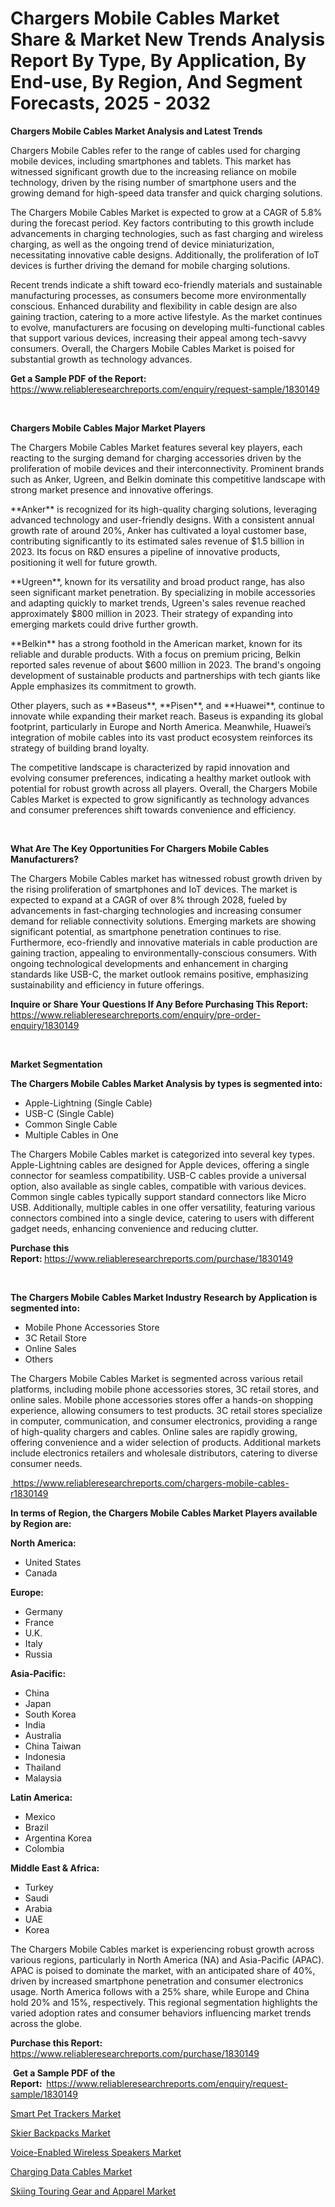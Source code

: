 <p><h1>Chargers Mobile Cables Market Share & Market New Trends Analysis Report By Type, By Application, By End-use, By Region, And Segment Forecasts, 2025 - 2032</h1></p><p><strong>Chargers Mobile Cables Market Analysis and Latest Trends</strong></p>
<p><p>Chargers Mobile Cables refer to the range of cables used for charging mobile devices, including smartphones and tablets. This market has witnessed significant growth due to the increasing reliance on mobile technology, driven by the rising number of smartphone users and the growing demand for high-speed data transfer and quick charging solutions. </p><p>The Chargers Mobile Cables Market is expected to grow at a CAGR of 5.8% during the forecast period. Key factors contributing to this growth include advancements in charging technologies, such as fast charging and wireless charging, as well as the ongoing trend of device miniaturization, necessitating innovative cable designs. Additionally, the proliferation of IoT devices is further driving the demand for mobile charging solutions. </p><p>Recent trends indicate a shift toward eco-friendly materials and sustainable manufacturing processes, as consumers become more environmentally conscious. Enhanced durability and flexibility in cable design are also gaining traction, catering to a more active lifestyle. As the market continues to evolve, manufacturers are focusing on developing multi-functional cables that support various devices, increasing their appeal among tech-savvy consumers. Overall, the Chargers Mobile Cables Market is poised for substantial growth as technology advances.</p></p>
<p><strong>Get a Sample PDF of the Report:&nbsp;</strong> <a href="https://www.reliableresearchreports.com/enquiry/request-sample/1830149?utm_campaign=36&utm_medium=2&utm_source=Github&utm_content=ia&utm_term=09022025&utm_id=chargers-mobile-cables">https://www.reliableresearchreports.com/enquiry/request-sample/1830149</a></p>
<p>&nbsp;</p>
<p><strong>Chargers Mobile Cables Major Market Players</strong></p>
<p><p>The Chargers Mobile Cables Market features several key players, each reacting to the surging demand for charging accessories driven by the proliferation of mobile devices and their interconnectivity. Prominent brands such as Anker, Ugreen, and Belkin dominate this competitive landscape with strong market presence and innovative offerings.</p><p>**Anker** is recognized for its high-quality charging solutions, leveraging advanced technology and user-friendly designs. With a consistent annual growth rate of around 20%, Anker has cultivated a loyal customer base, contributing significantly to its estimated sales revenue of $1.5 billion in 2023. Its focus on R&D ensures a pipeline of innovative products, positioning it well for future growth.</p><p>**Ugreen**, known for its versatility and broad product range, has also seen significant market penetration. By specializing in mobile accessories and adapting quickly to market trends, Ugreen's sales revenue reached approximately $800 million in 2023. Their strategy of expanding into emerging markets could drive further growth.</p><p>**Belkin** has a strong foothold in the American market, known for its reliable and durable products. With a focus on premium pricing, Belkin reported sales revenue of about $600 million in 2023. The brand's ongoing development of sustainable products and partnerships with tech giants like Apple emphasizes its commitment to growth.</p><p>Other players, such as **Baseus**, **Pisen**, and **Huawei**, continue to innovate while expanding their market reach. Baseus is expanding its global footprint, particularly in Europe and North America. Meanwhile, Huawei’s integration of mobile cables into its vast product ecosystem reinforces its strategy of building brand loyalty.</p><p>The competitive landscape is characterized by rapid innovation and evolving consumer preferences, indicating a healthy market outlook with potential for robust growth across all players. Overall, the Chargers Mobile Cables Market is expected to grow significantly as technology advances and consumer preferences shift towards convenience and efficiency.</p></p>
<p>&nbsp;</p>
<p><strong>What Are The Key Opportunities For Chargers Mobile Cables Manufacturers?</strong></p>
<p><p>The Chargers Mobile Cables market has witnessed robust growth driven by the rising proliferation of smartphones and IoT devices. The market is expected to expand at a CAGR of over 8% through 2028, fueled by advancements in fast-charging technologies and increasing consumer demand for reliable connectivity solutions. Emerging markets are showing significant potential, as smartphone penetration continues to rise. Furthermore, eco-friendly and innovative materials in cable production are gaining traction, appealing to environmentally-conscious consumers. With ongoing technological developments and enhancement in charging standards like USB-C, the market outlook remains positive, emphasizing sustainability and efficiency in future offerings.</p></p>
<p><strong>Inquire or Share Your Questions If Any Before Purchasing This Report:</strong> <a href="https://www.reliableresearchreports.com/enquiry/pre-order-enquiry/1830149?utm_campaign=36&utm_medium=2&utm_source=Github&utm_content=ia&utm_term=09022025&utm_id=chargers-mobile-cables">https://www.reliableresearchreports.com/enquiry/pre-order-enquiry/1830149</a></p>
<p>&nbsp;</p>
<p><strong>Market Segmentation</strong></p>
<p><strong>The Chargers Mobile Cables Market Analysis by types is segmented into:</strong></p>
<p><ul><li>Apple-Lightning (Single Cable)</li><li>USB-C (Single Cable)</li><li>Common Single Cable</li><li>Multiple Cables in One</li></ul></p>
<p><p>The Chargers Mobile Cables market is categorized into several key types. Apple-Lightning cables are designed for Apple devices, offering a single connector for seamless compatibility. USB-C cables provide a universal option, also available as single cables, compatible with various devices. Common single cables typically support standard connectors like Micro USB. Additionally, multiple cables in one offer versatility, featuring various connectors combined into a single device, catering to users with different gadget needs, enhancing convenience and reducing clutter.</p></p>
<p><strong>Purchase this Report:&nbsp;</strong><a href="https://www.reliableresearchreports.com/purchase/1830149?utm_campaign=36&utm_medium=2&utm_source=Github&utm_content=ia&utm_term=09022025&utm_id=chargers-mobile-cables">https://www.reliableresearchreports.com/purchase/1830149</a></p>
<p>&nbsp;</p>
<p><strong>The Chargers Mobile Cables Market Industry Research by Application is segmented into:</strong></p>
<p><ul><li>Mobile Phone Accessories Store</li><li>3C Retail Store</li><li>Online Sales</li><li>Others</li></ul></p>
<p><p>The Chargers Mobile Cables Market is segmented across various retail platforms, including mobile phone accessories stores, 3C retail stores, and online sales. Mobile phone accessories stores offer a hands-on shopping experience, allowing consumers to test products. 3C retail stores specialize in computer, communication, and consumer electronics, providing a range of high-quality chargers and cables. Online sales are rapidly growing, offering convenience and a wider selection of products. Additional markets include electronics retailers and wholesale distributors, catering to diverse consumer needs.</p></p>
<p><a href="https://www.reliableresearchreports.com/chargers-mobile-cables-r1830149?utm_campaign=36&utm_medium=2&utm_source=Github&utm_content=ia&utm_term=09022025&utm_id=chargers-mobile-cables">&nbsp;https://www.reliableresearchreports.com/chargers-mobile-cables-r1830149</a></p>
<p><strong>In terms of Region, the Chargers Mobile Cables Market Players available by Region are:</strong></p>
<p>
    <p> <strong> North America: </strong>
        <ul>
            <li>United States</li>
            <li>Canada</li>
        </ul>
        </p> 
    <p> <strong> Europe: </strong>
        <ul>
            <li>Germany</li>
            <li>France</li>
            <li>U.K.</li>
            <li>Italy</li>
            <li>Russia</li>
        </ul>
        </p> 
    <p> <strong> Asia-Pacific: </strong>
        <ul>
            <li>China</li>
            <li>Japan</li>
            <li>South Korea</li>
            <li>India</li>
            <li>Australia</li>
            <li>China Taiwan</li>
            <li>Indonesia</li>
            <li>Thailand</li>
            <li>Malaysia</li>
        </ul>
        </p> 
    <p> <strong> Latin America: </strong>
        <ul>
            <li>Mexico</li>
            <li>Brazil</li>
            <li>Argentina Korea</li>
            <li>Colombia</li>
        </ul>
        </p> 
    <p> <strong> Middle East & Africa: </strong>
        <ul>
            <li>Turkey</li>
            <li>Saudi</li>
            <li>Arabia</li>
            <li>UAE</li>
            <li>Korea</li>
        </ul>
    </p>
    </p>
<p><p>The Chargers Mobile Cables market is experiencing robust growth across various regions, particularly in North America (NA) and Asia-Pacific (APAC). APAC is poised to dominate the market, with an anticipated share of 40%, driven by increased smartphone penetration and consumer electronics usage. North America follows with a 25% share, while Europe and China hold 20% and 15%, respectively. This regional segmentation highlights the varied adoption rates and consumer behaviors influencing market trends across the globe.</p></p>
<p><strong>Purchase this Report: </strong><a href="https://www.reliableresearchreports.com/purchase/1830149?utm_campaign=36&utm_medium=2&utm_source=Github&utm_content=ia&utm_term=09022025&utm_id=chargers-mobile-cables">https://www.reliableresearchreports.com/purchase/1830149</a></p>
<p>&nbsp;<strong>Get a Sample PDF of the Report:&nbsp;&nbsp;</strong><a href="https://www.reliableresearchreports.com/enquiry/request-sample/1830149?utm_campaign=36&utm_medium=2&utm_source=Github&utm_content=ia&utm_term=09022025&utm_id=chargers-mobile-cables">https://www.reliableresearchreports.com/enquiry/request-sample/1830149</a></p>
<p><strong></strong></p>
<p><p><a href="https://github.com/genayziben/Market-Research-Report-List-1/blob/main/smart-pet-trackers-market.md?utm_campaign=36&utm_medium=2&utm_source=Github&utm_content=ia&utm_term=09022025&utm_id=chargers-mobile-cables">Smart Pet Trackers Market</a></p><p><a href="https://github.com/meuskocov/Market-Research-Report-List-1/blob/main/skier-backpacks-market.md?utm_campaign=36&utm_medium=2&utm_source=Github&utm_content=ia&utm_term=09022025&utm_id=chargers-mobile-cables">Skier Backpacks Market</a></p><p><a href="https://github.com/raeezkenedz/Market-Research-Report-List-1/blob/main/voice-enabled-wireless-speakers-market.md?utm_campaign=36&utm_medium=2&utm_source=Github&utm_content=ia&utm_term=09022025&utm_id=chargers-mobile-cables">Voice-Enabled Wireless Speakers Market</a></p><p><a href="https://github.com/binnazcassam/Market-Research-Report-List-1/blob/main/charging-data-cables-market.md?utm_campaign=36&utm_medium=2&utm_source=Github&utm_content=ia&utm_term=09022025&utm_id=chargers-mobile-cables">Charging Data Cables Market</a></p><p><a href="https://github.com/elitasvimal/Market-Research-Report-List-1/blob/main/skiing-touring-gear-and-apparel-market.md?utm_campaign=36&utm_medium=2&utm_source=Github&utm_content=ia&utm_term=09022025&utm_id=chargers-mobile-cables">Skiing Touring Gear and Apparel Market</a></p></p>